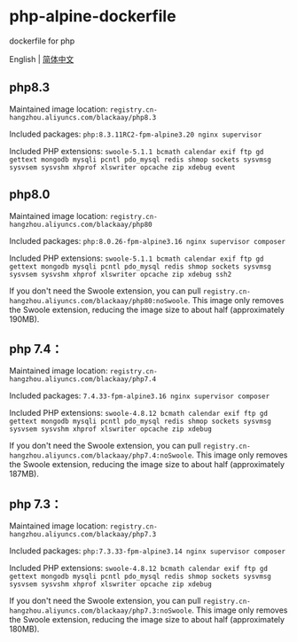 # php-alpine-dockerfile
dockerfile for php

English | [简体中文](README_zh-CN.md)

## php8.3
Maintained image location: 
`registry.cn-hangzhou.aliyuncs.com/blackaay/php8.3`

Included packages:
`php:8.3.11RC2-fpm-alpine3.20 nginx supervisor`

Included PHP extensions:
`swoole-5.1.1 bcmath calendar exif ftp gd gettext mongodb mysqli pcntl pdo_mysql redis shmop sockets sysvmsg sysvsem sysvshm xhprof xlswriter opcache zip xdebug event`

## php8.0
Maintained image location:
`registry.cn-hangzhou.aliyuncs.com/blackaay/php80`

Included packages:
`php:8.0.26-fpm-alpine3.16 nginx supervisor composer `

Included PHP extensions:
`swoole-5.1.1 bcmath calendar exif ftp gd gettext mongodb mysqli pcntl pdo_mysql redis shmop sockets sysvmsg sysvsem sysvshm xhprof xlswriter opcache zip xdebug ssh2`

If you don't need the Swoole extension, you can pull `registry.cn-hangzhou.aliyuncs.com/blackaay/php80:noSwoole`. This image only removes the Swoole extension, reducing the image size to about half (approximately 190MB).

## php 7.4：

Maintained image location:
`registry.cn-hangzhou.aliyuncs.com/blackaay/php7.4`

Included packages:
`7.4.33-fpm-alpine3.16 nginx supervisor composer `

Included PHP extensions:
`swoole-4.8.12 bcmath calendar exif ftp gd gettext mongodb mysqli pcntl pdo_mysql redis shmop sockets sysvmsg sysvsem sysvshm xhprof xlswriter opcache zip xdebug`

If you don't need the Swoole extension, you can pull `registry.cn-hangzhou.aliyuncs.com/blackaay/php7.4:noSwoole`. This image only removes the Swoole extension, reducing the image size to about half (approximately 187MB).


## php 7.3：

Maintained image location:
`registry.cn-hangzhou.aliyuncs.com/blackaay/php7.3`

Included packages:
`php:7.3.33-fpm-alpine3.14 nginx supervisor composer `

Included PHP extensions:
`swoole-4.8.12 bcmath calendar exif ftp gd gettext mongodb mysqli pcntl pdo_mysql redis shmop sockets sysvmsg sysvsem sysvshm xhprof xlswriter opcache zip xdebug`

If you don't need the Swoole extension, you can pull `registry.cn-hangzhou.aliyuncs.com/blackaay/php7.3:noSwoole`. This image only removes the Swoole extension, reducing the image size to about half (approximately 180MB).
